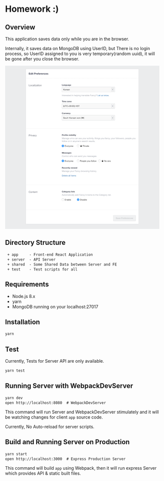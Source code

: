 # Homework :)

## Overview
This application saves data only while you are in the browser.

Internally, it saves data on MongoDB using UserID, but There is no login process, so UserID assigned to you is very temporary(random uuid), it will be gone after you close the browser.

![](docs/preview.png)

## Directory Structure
```
 + app     - Front-end React Application
 + server  - API Server
 + shared  - Some Shared Data between Server and FE
 + test    - Test scripts for all
```

## Requirements

- Node.js 8.x
- yarn
- MongoDB running on your localhost:27017

## Installation
```bash
yarn
```

## Test
Currently, Tests for Server API are only available.
```bash
yarn test
```

## Running Server with WebpackDevServer
```
yarn dev
open http://localhost:8080  # WebpackDevServer
```
This command will run Server and WebpackDevServer stimulately and it will be watching changes for client `app` source code.

Currently, No Auto-reload for server scripts.

## Build and Running Server on Production
```
yarn start
open http://localhost:3000  # Express Production Server
```
This command will build `app` using Webpack, then it will run express Server which provides API & static built files.
